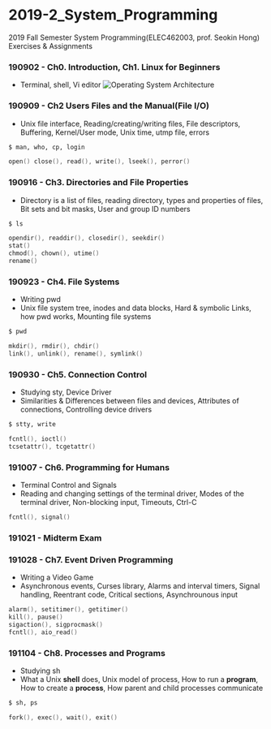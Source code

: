 # 2019-2_System_Programming
 2019 Fall Semester System Programming(ELEC462003, prof. Seokin Hong) Exercises & Assignments


### 190902 - Ch0. Introduction, Ch1. Linux for Beginners
- Terminal, shell, Vi editor
![Operating System Architecture](https://user-images.githubusercontent.com/54846646/68307643-f3c1c400-00ee-11ea-8a8d-a1e5c0e365e4.JPG)
         

### 190909 - Ch2 Users Files and the Manual(File I/O)
- Unix file interface, Reading/creating/writing files, File descriptors, Buffering, Kernel/User mode, Unix time, utmp file, errors
```sh
$ man, who, cp, login
```
```c
open() close(), read(), write(), lseek(), perror()
```

### 190916 - Ch3. Directories and File Properties
- Directory is a list of files, reading directory, types and properties of files, Bit sets and bit masks, User and group ID numbers
```sh
$ ls
```
```c
opendir(), readdir(), closedir(), seekdir()
stat()
chmod(), chown(), utime()
rename()
```

### 190923 - Ch4. File Systems
- Writing pwd
- Unix file system tree, inodes and data blocks, Hard & symbolic Links, how pwd works, Mounting file systems
```sh
$ pwd
```
```c
mkdir(), rmdir(), chdir()
link(), unlink(), rename(), symlink()
```

### 190930 - Ch5. Connection Control
- Studying sty, Device Driver
- Similarities & Differences between files and devices, Attributes of connections, Controlling device drivers
```sh
$ stty, write
```
```c
fcntl(), ioctl()
tcsetattr(), tcgetattr()
```

### 191007 - Ch6. Programming for Humans
- Terminal Control and Signals
- Reading and changing settings of the terminal driver, Modes of the terminal driver, Non-blocking input, Timeouts, Ctrl-C
```c
fcntl(), signal()
```

### 191021 - Midterm Exam

### 191028 - Ch7. Event Driven Programming
- Writing a Video Game
- Asynchronous events, Curses library, Alarms and interval timers, Signal handling, Reentrant code, Critical sections, Asynchrounous input
```c
alarm(), setitimer(), getitimer()
kill(), pause()
sigaction(), sigprocmask()
fcntl(), aio_read()
```

### 191104 - Ch8. Processes and Programs 
- Studying sh
- What a Unix **shell** does, Unix model of process, How to run a **program**, How to create a **process**, How parent and child processes communicate
```sh
$ sh, ps
```
```c
fork(), exec(), wait(), exit()
```
